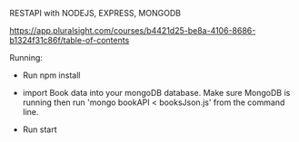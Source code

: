 RESTAPI with NODEJS, EXPRESS, MONGODB

https://app.pluralsight.com/courses/b4421d25-be8a-4106-8686-b1324f31c86f/table-of-contents

Running:
- Run npm install

- import Book data into your mongoDB database. Make sure MongoDB is running then run 'mongo bookAPI < booksJson.js' from the command line.

- Run start